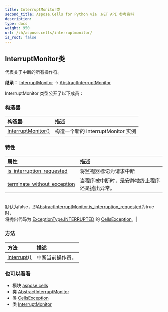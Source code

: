 ```yaml
---
title: InterruptMonitor类
second_title: Aspose.Cells for Python via .NET API 参考资料
description:
type: docs
weight: 950
url: /zh/aspose.cells/interruptmonitor/
is_root: false
---
```

## InterruptMonitor类
代表关于中断的所有操作符。



**继承：** [InterruptMonitor](/cells/python-net/aspose.cells/interruptmonitor) → 
[AbstractInterruptMonitor](/cells/python-net/zh/aspose.cells/abstractinterruptmonitor)



InterruptMonitor 类型公开了以下成员：

### 构造器
|构造器|描述|
| :- | :- |
| [InterruptMonitor()](/cells/python-net/zh/aspose.cells/interruptmonitor/__init__/#) |构造一个新的 InterruptMonitor 实例|


### 特性
|属性|描述|
| :- | :- |
| [is_interruption_requested](/cells/python-net/zh/aspose.cells/interruptmonitor/is_interruption_requested) |将监视器标记为请求中断|
| [terminate_without_exception](/cells/python-net/zh/aspose.cells/interruptmonitor/terminate_without_exception) |当程序被中断时，是安静地终止程序还是抛出异常。<br/>默认为false，即[AbstractInterruptMonitor.is_interruption_requested](/cells/python-net/zh/aspose.cells/abstractinterruptmonitor#is_interruption_requested)为true时，<br/>将抛出代码为 [ExceptionType.INTERRUPTED](/cells/python-net/zh/aspose.cells/exceptiontype#INTERRUPTED) 的 [CellsException](/cells/python-net/zh/aspose.cells/cellsexception)。|


### 方法
|方法|描述|
| :- | :- |
| [interrupt()](/cells/python-net/zh/aspose.cells/interruptmonitor/interrupt/#) |中断当前操作员。|



### 也可以看看
* 模块 [aspose.cells](..)
* 类 [AbstractInterruptMonitor](/cells/python-net/zh/aspose.cells/abstractinterruptmonitor)
* 类 [CellsException](/cells/python-net/zh/aspose.cells/cellsexception)
* 类 [InterruptMonitor](/cells/python-net/zh/aspose.cells/interruptmonitor)
